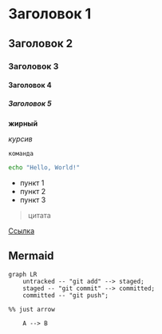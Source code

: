 # Заголовок 1

## Заголовок 2

### Заголовок 3

#### Заголовок 4

##### Заголовок 5

**жирный**

_курсив_

`команда`

```bash
echo "Hello, World!"
```

- пункт 1
- пункт 2
- пункт 3

> цитата

[Ссылка](https://example.com)

## Mermaid

```mermaid
graph LR
    untracked -- "git add" --> staged;
    staged -- "git commit" --> committed;
    committed -- "git push";

%% just arrow

    A --> B 
```
